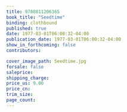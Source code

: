 ```yaml
---
title: 9780811206365
book_title: "Seedtime"
binding: clothbound
published: true
date: 1977-03-01T06:00:32-04:00
publication_date: 1977-03-01T06:00:32-04:00
show_in_forthcoming: false
contributors:

cover_image_path: Seedtime.jpg
forsale: false
saleprice:
shipping_charge:
price_us: 9.00
price_cn:
trim_size:
page_count:
---
```


